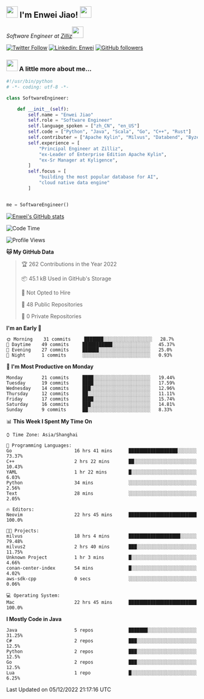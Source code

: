 <h2><img src="https://emojis.slackmojis.com/emojis/images/1531849430/4246/blob-sunglasses.gif?1531849430" width="30"/> I'm  Enwei Jiao! <img src="https://media.giphy.com/media/juBt25nT1KGys/giphy.gif" width=30> </h2>
<!-- <img align='right' src="https://media.giphy.com/media/M9gbBd9nbDrOTu1Mqx/giphy.gif" width="230"> -->
<p><em>Software Engineer at <a href="https://zilliz.com/">Zilliz</a><img src="https://media.giphy.com/media/WUlplcMpOCEmTGBtBW/giphy.gif" width="30"></em></p>

[![Twitter Follow](https://img.shields.io/twitter/follow/misteranmol?label=Follow)](https://twitter.com/intent/follow?screen_name=EnweiJiao)
[![Linkedin: Enwei](https://img.shields.io/badge/-enwei-blue?style=&logo=Linkedin&logoColor=white&link=https://www.linkedin.com/in/enwei-jiao-41192a97)](https://www.linkedin.com/in/enwei-jiao-41192a97/)
[![GitHub followers](https://img.shields.io/github/followers/jiaoew1991?label=Follow&style=social)](https://github.com/jiaoew1991)


### <img src="https://media.giphy.com/media/VgCDAzcKvsR6OM0uWg/giphy.gif" width="30"> A little more about me...  

```python
#!/usr/bin/python
# -*- coding: utf-8 -*-

class SoftwareEngineer:

    def __init__(self):
        self.name = "Enwei Jiao"
        self.role = "Software Engineer"
        self.language_spoken = ["zh_CN", "en_US"]
        self.code = ["Python", "Java", "Scala", "Go", "C++", "Rust"]
        self.contributer = ["Apache Kylin", "Milvus", "Databend", "Byzer-Lang"]
        self.experience = [
            "Principal Engineer at Zilliz",
            "ex-Leader of Enterprise Edition Apache Kylin",
            "ex-Sr Manager at Kyligence",
        ]
        self.focus = [
            "building the most popular database for AI",
            "cloud native data engine"
        ]


me = SoftwareEngineer()
```

[![Enwei's GitHub stats](https://github-readme-stats.vercel.app/api?username=jiaoew1991&count_private=true&show_icons=true)](https://github.com/jiaoew1991/jiaoew1991)

<!-- [![Top Langs](https://github-readme-stats.vercel.app/api/top-langs/?username=jiaoew1991&layout=compact)](https://github.com/jiaoew1991/jiaoew1991) -->

<!--START_SECTION:waka-->
![Code Time](http://img.shields.io/badge/Code%20Time-343%20hrs%2027%20mins-blue)

![Profile Views](http://img.shields.io/badge/Profile%20Views-0-blue)

**🐱 My GitHub Data** 

> 🏆 262 Contributions in the Year 2022
 > 
> 📦 45.1 kB Used in GitHub's Storage 
 > 
> 🚫 Not Opted to Hire
 > 
> 📜 48 Public Repositories 
 > 
> 🔑 0 Private Repositories  
 > 
**I'm an Early 🐤** 

```text
🌞 Morning    31 commits     ███████░░░░░░░░░░░░░░░░░░   28.7% 
🌆 Daytime    49 commits     ███████████░░░░░░░░░░░░░░   45.37% 
🌃 Evening    27 commits     ██████░░░░░░░░░░░░░░░░░░░   25.0% 
🌙 Night      1 commits      ░░░░░░░░░░░░░░░░░░░░░░░░░   0.93%

```
📅 **I'm Most Productive on Monday** 

```text
Monday       21 commits     ████░░░░░░░░░░░░░░░░░░░░░   19.44% 
Tuesday      19 commits     ████░░░░░░░░░░░░░░░░░░░░░   17.59% 
Wednesday    14 commits     ███░░░░░░░░░░░░░░░░░░░░░░   12.96% 
Thursday     12 commits     ██░░░░░░░░░░░░░░░░░░░░░░░   11.11% 
Friday       17 commits     ████░░░░░░░░░░░░░░░░░░░░░   15.74% 
Saturday     16 commits     ███░░░░░░░░░░░░░░░░░░░░░░   14.81% 
Sunday       9 commits      ██░░░░░░░░░░░░░░░░░░░░░░░   8.33%

```


📊 **This Week I Spent My Time On** 

```text
⌚︎ Time Zone: Asia/Shanghai

💬 Programming Languages: 
Go                       16 hrs 41 mins      ██████████████████░░░░░░░   73.37% 
C++                      2 hrs 22 mins       ██░░░░░░░░░░░░░░░░░░░░░░░   10.43% 
YAML                     1 hr 22 mins        █░░░░░░░░░░░░░░░░░░░░░░░░   6.03% 
Python                   34 mins             ░░░░░░░░░░░░░░░░░░░░░░░░░   2.56% 
Text                     28 mins             ░░░░░░░░░░░░░░░░░░░░░░░░░   2.05%

🔥 Editors: 
Neovim                   22 hrs 45 mins      █████████████████████████   100.0%

🐱‍💻 Projects: 
milvus                   18 hrs 4 mins       ███████████████████░░░░░░   79.48% 
milvus2                  2 hrs 40 mins       ███░░░░░░░░░░░░░░░░░░░░░░   11.75% 
Unknown Project          1 hr 3 mins         █░░░░░░░░░░░░░░░░░░░░░░░░   4.66% 
conan-center-index       54 mins             █░░░░░░░░░░░░░░░░░░░░░░░░   4.02% 
aws-sdk-cpp              0 secs              ░░░░░░░░░░░░░░░░░░░░░░░░░   0.06%

💻 Operating System: 
Mac                      22 hrs 45 mins      █████████████████████████   100.0%

```

**I Mostly Code in Java** 

```text
Java                     5 repos             ███████░░░░░░░░░░░░░░░░░░   31.25% 
C#                       2 repos             ███░░░░░░░░░░░░░░░░░░░░░░   12.5% 
Python                   2 repos             ███░░░░░░░░░░░░░░░░░░░░░░   12.5% 
Go                       2 repos             ███░░░░░░░░░░░░░░░░░░░░░░   12.5% 
Lua                      1 repo              █░░░░░░░░░░░░░░░░░░░░░░░░   6.25%

```



 Last Updated on 05/12/2022 21:17:16 UTC
<!--END_SECTION:waka-->
